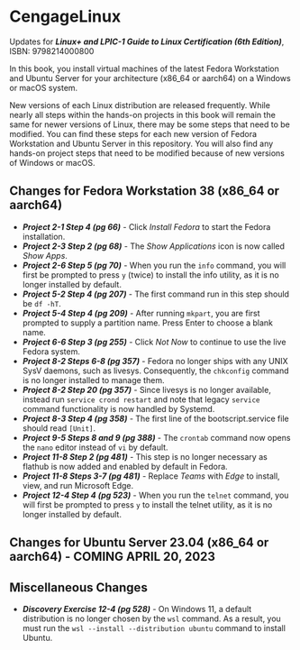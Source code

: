 # CengageLinux
Updates for ***Linux+ and LPIC-1 Guide to Linux Certification (6th Edition)***, ISBN: 9798214000800

In this book, you install virtual machines of the latest Fedora Workstation and Ubuntu Server for your architecture (x86_64 or aarch64) on a Windows or macOS system.

New versions of each Linux distribution are released frequently. While nearly all steps within the hands-on projects in this book will remain the same for newer versions of Linux, there may be some steps that need to be modified. You can find these steps for each new version of Fedora Workstation and Ubuntu Server in this repository. You will also find any hands-on project steps that need to be modified because of new versions of Windows or macOS.

## Changes for Fedora Workstation 38 (x86_64 or aarch64) 
- ***Project 2-1 Step 4 (pg 66)*** - Click *Install Fedora* to start the Fedora installation.
- ***Project 2-3 Step 2 (pg 68)*** - The *Show Applications* icon is now called *Show Apps*.
- ***Project 2-6 Step 5 (pg 70)*** - When you run the `info` command, you will first be prompted to press `y` (twice) to install the info utility, as it is no longer installed by default. 
- ***Project 5-2 Step 4 (pg 207)*** - The first command run in this step should be `df -hT`. 
- ***Project 5-4 Step 4 (pg 209)*** - After running `mkpart`, you are first prompted to supply a partition name. Press Enter to choose a blank name.
- ***Project 6-6 Step 3 (pg 255)*** - Click *Not Now* to continue to use the live Fedora system.
- ***Project 8-2 Steps 6-8 (pg 357)*** - Fedora no longer ships with any UNIX SysV daemons, such as livesys. Consequently, the `chkconfig` command is no longer installed to manage them. 
- ***Project 8-2 Step 20 (pg 357)*** - Since livesys is no longer available, instead run `service crond restart` and note that legacy `service` command functionality is now handled by Systemd. 
- ***Project 8-3 Step 4 (pg 358)*** - The first line of the bootscript.service file should read `[Unit]`. 
- ***Project 9-5 Steps 8 and 9 (pg 388)*** - The `crontab` command now opens the `nano` editor instead of `vi` by default. 
- ***Project 11-8 Step 2 (pg 481)*** - This step is no longer necessary as flathub is now added and enabled by default in Fedora. 
- ***Project 11-8 Steps 3-7 (pg 481)*** - Replace *Teams* with *Edge* to install, view, and run Microsoft Edge. 
- ***Project 12-4 Step 4 (pg 523)*** - When you run the `telnet` command, you will first be prompted to press `y` to install the telnet utility, as it is no longer installed by default. 

## Changes for Ubuntu Server 23.04 (x86_64 or aarch64) - COMING APRIL 20, 2023

## Miscellaneous Changes 
- ***Discovery Exercise 12-4 (pg 528)*** - On Windows 11, a default distribution is no longer chosen by the `wsl` command. As a result, you must run the `wsl --install --distribution ubuntu` command to install Ubuntu. 
